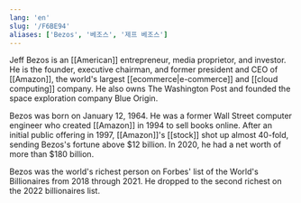 ```yaml
---
lang: 'en'
slug: '/F6BE94'
aliases: ['Bezos', '베조스', '제프 베조스']
---
```


Jeff Bezos is an [[American]] entrepreneur, media proprietor, and investor. He is the founder, executive chairman, and former president and CEO of [[Amazon]], the world's largest [[ecommerce|e-commerce]] and [[cloud computing]] company. He also owns The Washington Post and founded the space exploration company Blue Origin.

Bezos was born on January 12, 1964. He was a former Wall Street computer engineer who created [[Amazon]] in 1994 to sell books online. After an initial public offering in 1997, [[Amazon]]'s [[stock]] shot up almost 40-fold, sending Bezos's fortune above $12 billion. In 2020, he had a net worth of more than $180 billion.

Bezos was the world's richest person on Forbes' list of the World's Billionaires from 2018 through 2021. He dropped to the second richest on the 2022 billionaires list.
